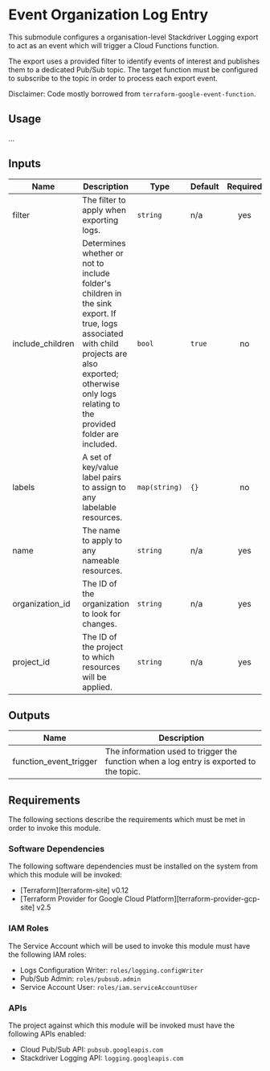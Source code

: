 # Event Organization Log Entry

This submodule configures a organisation-level Stackdriver Logging export to
act as an event which will trigger a Cloud Functions function.

The export uses a provided filter to identify events of interest and
publishes them to a dedicated Pub/Sub topic. The target function
must be configured to subscribe to the topic in order to process each
export event.

Disclaimer: Code mostly borrowed from `terraform-google-event-function`.

## Usage

...
<!-- BEGINNING OF PRE-COMMIT-TERRAFORM DOCS HOOK -->
## Inputs

| Name | Description | Type | Default | Required |
|------|-------------|------|---------|:--------:|
| filter | The filter to apply when exporting logs. | `string` | n/a | yes |
| include\_children | Determines whether or not to include folder's children in the sink export. If true, logs associated with child projects are also exported; otherwise only logs relating to the provided folder are included. | `bool` | `true` | no |
| labels | A set of key/value label pairs to assign to any labelable resources. | `map(string)` | `{}` | no |
| name | The name to apply to any nameable resources. | `string` | n/a | yes |
| organization\_id | The ID of the organization to look for changes. | `string` | n/a | yes |
| project\_id | The ID of the project to which resources will be applied. | `string` | n/a | yes |

## Outputs

| Name | Description |
|------|-------------|
| function\_event\_trigger | The information used to trigger the function when a log entry is exported to the topic. |

<!-- END OF PRE-COMMIT-TERRAFORM DOCS HOOK -->

## Requirements

The following sections describe the requirements which must be met in
order to invoke this module.

### Software Dependencies

The following software dependencies must be installed on the system
from which this module will be invoked:

- [Terraform][terraform-site] v0.12
- [Terraform Provider for Google Cloud Platform][terraform-provider-gcp-site] v2.5

### IAM Roles

The Service Account which will be used to invoke this module must have
the following IAM roles:

- Logs Configuration Writer: `roles/logging.configWriter`
- Pub/Sub Admin: `roles/pubsub.admin`
- Service Account User: `roles/iam.serviceAccountUser`

### APIs

The project against which this module will be invoked must have the
following APIs enabled:

- Cloud Pub/Sub API: `pubsub.googleapis.com`
- Stackdriver Logging API: `logging.googleapis.com`